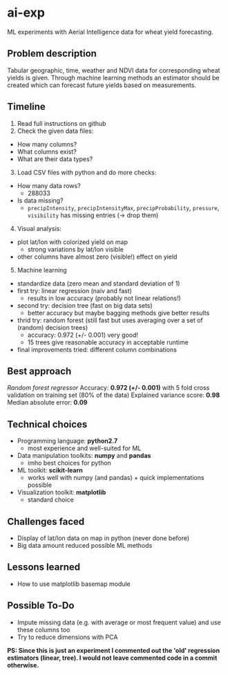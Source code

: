 # ai-exp
ML experiments with Aerial Intelligence data for wheat yield forecasting.

## Problem description
Tabular geographic, time, weather and NDVI data for corresponding wheat yields is given. Through machine learning methods an estimator should be created which can forecast future yields based on measurements.

## Timeline
1. Read full instructions on github
2. Check the given data files:
  * How many columns?
  * What columns exist?
  * What are their data types?
3. Load CSV files with python and do more checks:
  * How many data rows?
    * 288033
  * Is data missing?
    * `precipIntensity`, `precipIntensityMax`, `precipProbability`, `pressure`, `visibility` has missing entries (-> drop them)
4. Visual analysis:
  * plot lat/lon with colorized yield on map
    * strong variations by lat/lon visible
  * other columns have almost zero (visible!) effect on yield
5. Machine learning
  * standardize data (zero mean and standard deviation of 1)
  * first try: linear regression (naiv and fast)
    * results in low accuracy (probably not linear relations!)
  * second try: decision tree (fast on big data sets)
    * better accuracy but maybe bagging methods give better results
  * thrid try: random forest (still fast but uses averaging over a set of (random) decision trees)
    * accuracy: 0.972 (+/- 0.001) very good!
    * 15 trees give reasonable accuracy in acceptable runtime
  * final improvements tried: different column combinations

## Best approach
*Random forest regressor*
Accuracy: **0.972 (+/- 0.001)** with 5 fold cross validation on training set (80% of
the data)
Explained variance score: **0.98**
Median absolute error: **0.09**

## Technical choices
* Programming language: **python2.7**
  * most experience and well-suited for ML
* Data manipulation toolkits: **numpy** and **pandas**
  * imho best choices for python
* ML toolkit: **scikit-learn**
  * works well with numpy (and pandas) + quick implementations possible
* Visualization toolkit: **matplotlib**
  * standard choice

## Challenges faced
* Display of lat/lon data on map in python (never done before)
* Big data amount reduced possible ML methods

## Lessons learned
* How to use matplotlib basemap module

## Possible To-Do
* Impute missing data (e.g. with average or most frequent value) and use these columns too
* Try to reduce dimensions with PCA

**PS: Since this is just an experiment I commented out the 'old' regression
estimators (linear, tree). I would not leave commented code in a commit
otherwise.**
